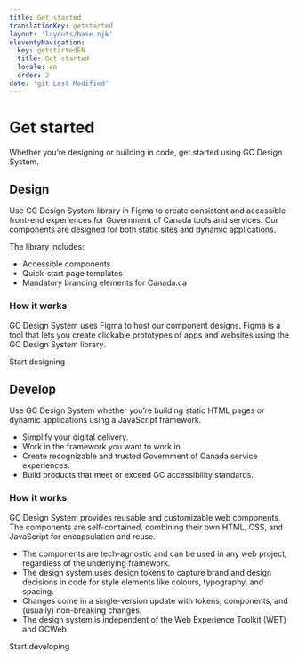 ```yaml
---
title: Get started
translationKey: getstarted
layout: 'layouts/base.njk'
eleventyNavigation:
  key: getstartedEN
  title: Get started
  locale: en
  order: 2
date: 'git Last Modified'
---
```


# Get started

Whether you’re designing or building in code, get started using GC Design System.

<gcds-grid class="mb-300" tag="ul" columns="1fr" columns-tablet="1fr 1fr" columns-desktop="1fr 1fr 1fr">
  <gcds-card
    card-title="Design"
    href="#design"
    description="Learn how to start designing consistent GC experiences using the asset library in Figma."
    img-src="/images/common/get-started/banner-design.svg"
    img-alt=""
    role="listitem"
  ></gcds-card>
  <gcds-card
    card-title="Develop"
    href="#develop"
    description="Learn how to start prototyping and developing accessible GC experiences in code."
    img-src="/images/common/get-started/banner-develop.svg"
    img-alt=""
    role="listitem"
  ></gcds-card>
</gcds-grid>

## Design

Use GC Design System library in Figma to create consistent and accessible front-end experiences for Government of Canada tools and services. Our components are designed for both static sites and dynamic applications.

The library includes:

- Accessible components
- Quick-start page templates
- Mandatory branding elements for Canada.ca

### How it works

GC Design System uses Figma to host our component designs. Figma is a tool that lets you create clickable prototypes of apps and websites using the GC Design System library.

<gcds-button button-role="secondary" type="link" href="{{ links.getStartedDesign }}">
  Start designing
</gcds-button>

## Develop

Use GC Design System whether you’re building static HTML pages or dynamic applications using a JavaScript framework.

- Simplify your digital delivery.
- Work in the framework you want to work in.
- Create recognizable and trusted Government of Canada service experiences.
- Build products that <gcds-link href="{{ links.accessibility }}">meet or exceed GC accessibility standards</gcds-link>.

### How it works

GC Design System provides reusable and customizable web components. The components are self-contained, combining their own HTML, CSS, and JavaScript for encapsulation and reuse.

- The components are tech-agnostic and can be used in any web project, regardless of the underlying framework.
- The design system uses <gcds-link href="{{ links.designTokens }}">design tokens</gcds-link> to capture brand and design decisions in code for style elements like colours, typography, and spacing.
- Changes come in a single-version update with tokens, components, and (usually) non-breaking changes.
- The design system is independent of the Web Experience Toolkit (WET) and GCWeb.

<gcds-button button-role="secondary" type="link" href="{{ links.getStartedDevelop }}">
  Start developing
</gcds-button>
